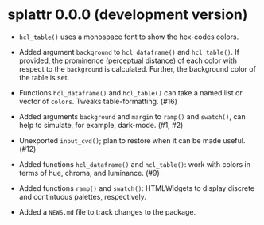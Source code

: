 # splattr 0.0.0 (development version)

* `hcl_table()` uses a monospace font to show the hex-codes colors.

* Added argument `background` to `hcl_dataframe()` and `hcl_table()`. If provided, the prominence (perceptual distance) of each color with respect to the `background` is calculated. Further, the background color of the table is set. 

* Functions `hcl_dataframe()` and `hcl_table()` can take a named list or vector of `colors`. Tweaks table-formatting. (#16)

* Added arguments `background` and `margin` to `ramp()` and `swatch()`, can help to simulate, for example, dark-mode. (#1, #2)
 
* Unexported `input_cvd()`; plan to restore when it can be made useful. (#12)

* Added functions `hcl_dataframe()` and `hcl_table()`: work with colors in terms of 
  hue, chroma, and luminance. (#9)

* Added functions `ramp()` and `swatch()`: HTMLWidgets to display discrete and 
  contintuous palettes, respectively.

* Added a `NEWS.md` file to track changes to the package.
